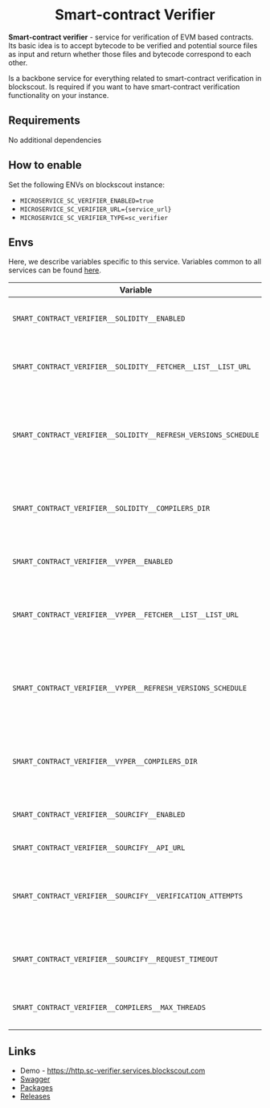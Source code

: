 # <h1 align="center"> Smart-contract Verifier </h1>

**Smart-contract verifier** - service for verification of EVM based contracts. 
Its basic idea is to accept bytecode to be verified and potential source files as input and return whether those files and bytecode correspond to each other.

Is a backbone service for everything related to smart-contract verification in blockscout.
Is required if you want to have smart-contract verification functionality on your instance.

## Requirements
No additional dependencies

## How to enable
Set the following ENVs on blockscout instance:
- `MICROSERVICE_SC_VERIFIER_ENABLED=true`
- `MICROSERVICE_SC_VERIFIER_URL={service_url}`
- `MICROSERVICE_SC_VERIFIER_TYPE=sc_verifier`

## Envs
Here, we describe variables specific to this service. Variables common to all services can be found [here](../docs/common-envs.md).

[anchor]: <> (anchors.envs.start)

| Variable                                                       | Required | Description                                                             | Default value                                                                |
|----------------------------------------------------------------|----------|-------------------------------------------------------------------------|------------------------------------------------------------------------------|
| `SMART_CONTRACT_VERIFIER__SOLIDITY__ENABLED`                   |          | Enable Solidity verification endpoints                                  | `true`                                                                       |
| `SMART_CONTRACT_VERIFIER__SOLIDITY__FETCHER__LIST__LIST_URL`   |          | Url that contains a list available Solidity compilers                   | `https://solc-bin.ethereum.org/linux-amd64/list.json`                        |
| `SMART_CONTRACT_VERIFIER__SOLIDITY__REFRESH_VERSIONS_SCHEDULE` |          | Cron-format schedule to update the list of available Solidity compilers | `0 0 * * * * *`                                                              |
| `SMART_CONTRACT_VERIFIER__SOLIDITY__COMPILERS_DIR`             |          | Directory where Solidity compilers will be downloaded                   | `/tmp/solidity-compilers`                                                    |
| `SMART_CONTRACT_VERIFIER__VYPER__ENABLED`                      |          | Enable Vyper verification endpoints                                     | `true`                                                                       |
| `SMART_CONTRACT_VERIFIER__VYPER__FETCHER__LIST__LIST_URL`      |          | Url that contains a list of available Vyper compilers                   | `https://raw.githubusercontent.com/blockscout/solc-bin/main/vyper.list.json` |
| `SMART_CONTRACT_VERIFIER__VYPER__REFRESH_VERSIONS_SCHEDULE`    |          | Cron-format schedule to update the list of available Vyper compilers    | `0 0 * * * * *`                                                              |
| `SMART_CONTRACT_VERIFIER__VYPER__COMPILERS_DIR`                |          | Directory where Vyper compilers will be downloaded                      | `/tmp/vyper-compilers`                                                       |
| `SMART_CONTRACT_VERIFIER__SOURCIFY__ENABLED`                   |          | Enable Soucify verification endpoint                                    | `true`                                                                       |
| `SMART_CONTRACT_VERIFIER__SOURCIFY__API_URL`                   |          | Sourcify API url                                                        | `https://sourcify.dev/server/`                                               |
| `SMART_CONTRACT_VERIFIER__SOURCIFY__VERIFICATION_ATTEMPTS`     |          | Number of attempts the server makes to Sourcify API. Must be at least 1 | `3`                                                                          |
| `SMART_CONTRACT_VERIFIER__SOURCIFY__REQUEST_TIMEOUT`           |          | Timeout in seconds for a single request to Sourcify API                 | `15`                                                                         |
| `SMART_CONTRACT_VERIFIER__COMPILERS__MAX_THREADS`              |          | Maximum number of concurrent compilations                               | `8`                                                                          |

[anchor]: <> (anchors.envs.end)

## Links
- Demo - https://http.sc-verifier.services.blockscout.com
- [Swagger](https://blockscout.github.io/swaggers/services/smart-contract-verifier/index.html)
- [Packages](https://github.com/blockscout/blockscout-rs/pkgs/container/smart-contract-verifier)
- [Releases](https://github.com/blockscout/blockscout-rs/releases?q=smart-contract-verifier&expanded=true)